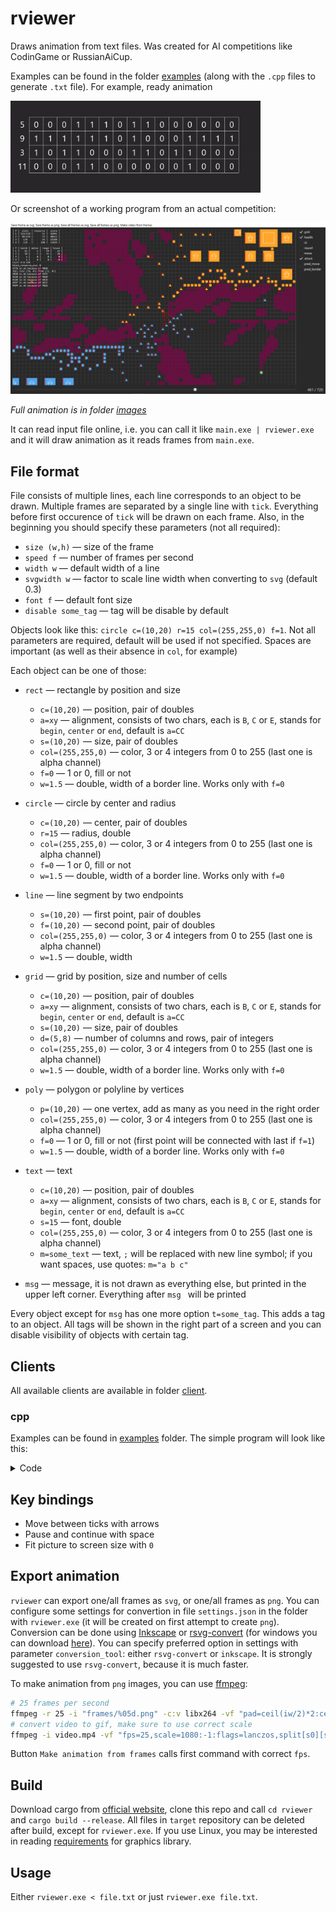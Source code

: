 # rviewer

Draws animation from text files. Was created for AI competitions like CodinGame or RussianAiCup.

Examples can be found in the folder [examples](/examples) (along with the `.cpp` files to generate `.txt` file). For example, ready animation

<img src="examples/example1.gif" width="400">

Or screenshot of a working program from an actual competition:

<img src="images/image1.png" width="800">

_Full animation is in folder [images](/images)_

It can read input file online, i.e. you can call it like `main.exe | rviewer.exe` and it will draw animation as it reads frames from `main.exe`.

## File format
File consists of multiple lines, each line corresponds to an object to be drawn. Multiple frames are separated by a single line with `tick`. Everything before first occurence of `tick` will be drawn on each frame. Also, in the beginning you should specify these parameters (not all required):

+ `size (w,h)` &mdash; size of the frame
+ `speed f` &mdash; number of frames per second
+ `width w` &mdash; default width of a line
+ `svgwidth w` &mdash; factor to scale line width when converting to `svg` (default 0.3)
+ `font f` &mdash; default font size
+ `disable some_tag` &mdash; tag will be disable by default

Objects look like this: `circle c=(10,20) r=15 col=(255,255,0) f=1`. Not all parameters are required, default will be used if not specified. Spaces are important (as well as their absence in `col`, for example)

Each object can be one of those:
+ `rect` &mdash; rectangle by position and size 
  + `c=(10,20)` &mdash; position, pair of doubles
  + `a=xy` &mdash; alignment, consists of two chars, each is `B`, `C` or `E`, stands for `begin`, `center` or `end`, default is `a=CC`
  + `s=(10,20)` &mdash; size, pair of doubles
  + `col=(255,255,0)` &mdash; color, 3 or 4 integers from 0 to 255 (last one is alpha channel)
  + `f=0` &mdash; 1 or 0, fill or not
  + `w=1.5` &mdash; double, width of a border line. Works only with `f=0`

+ `circle` &mdash; circle by center and radius
  + `c=(10,20)` &mdash; center, pair of doubles
  + `r=15` &mdash; radius, double
  + `col=(255,255,0)` &mdash; color, 3 or 4 integers from 0 to 255 (last one is alpha channel)
  + `f=0` &mdash; 1 or 0, fill or not
  + `w=1.5` &mdash; double, width of a border line. Works only with `f=0`

+ `line` &mdash; line segment by two endpoints
  + `s=(10,20)` &mdash; first point, pair of doubles
  + `f=(10,20)` &mdash; second point, pair of doubles
  + `col=(255,255,0)` &mdash; color, 3 or 4 integers from 0 to 255 (last one is alpha channel)
  + `w=1.5` &mdash; double, width

+ `grid` &mdash; grid by position, size and number of cells
  + `c=(10,20)` &mdash; position, pair of doubles
  + `a=xy` &mdash; alignment, consists of two chars, each is `B`, `C` or `E`, stands for `begin`, `center` or `end`, default is `a=CC`
  + `s=(10,20)` &mdash; size, pair of doubles
  + `d=(5,8)` &mdash; number of columns and rows, pair of integers
  + `col=(255,255,0)` &mdash; color, 3 or 4 integers from 0 to 255 (last one is alpha channel)
  + `w=1.5` &mdash; double, width of a border line. Works only with `f=0`

+ `poly` &mdash; polygon or polyline by vertices
  + `p=(10,20)` &mdash; one vertex, add as many as you need in the right order
  + `col=(255,255,0)` &mdash; color, 3 or 4 integers from 0 to 255 (last one is alpha channel)
  + `f=0` &mdash; 1 or 0, fill or not (first point will be connected with last if `f=1`)
  + `w=1.5` &mdash; double, width of a border line. Works only with `f=0`

+ `text` &mdash; text
  + `c=(10,20)` &mdash; position, pair of doubles
  + `a=xy` &mdash; alignment, consists of two chars, each is `B`, `C` or `E`, stands for `begin`, `center` or `end`, default is `a=CC`
  + `s=15` &mdash; font, double
  + `col=(255,255,0)` &mdash; color, 3 or 4 integers from 0 to 255 (last one is alpha channel)
  + `m=some_text` &mdash; text, `;` will be replaced with new line symbol; if you want spaces, use quotes: `m="a b c"`

+ `msg` &mdash; message, it is not drawn as everything else, but printed in the upper left corner. Everything after `msg ` will be printed

Every object except for `msg` has one more option `t=some_tag`. This adds a tag to an object. All tags will be shown in the right part of a screen and you can disable visibility of objects with certain tag.

## Clients
All available clients are available in folder [client](/clients).
### cpp
Examples can be found in [examples](/examples) folder. The simple program will look like this:
<details>
  <summary>Code</summary>
  
  ```cpp
  Init().size({W * (m + 1), W * (n + 1)}).speed(1.5);
  Tick();
  Rect({10, 20}, {4, 3}).fill(0).color(Color::red).align('B', 'C');
  Text(to_string(123)).center({25, 35}).font(7.5).color(Color::white);
  
  // object is drawn in destructor
  auto rect = Rect({10, 20}, {4, 3}).fill(1).color(Color::orange);  // prints nothing
  rect.align('C', 'E');
  rect.tag("some_tag");
  rect.draw();  // prints rectangle with alignment and tag
  // if you don't call draw, it will be drawn in destructor anyway
  // if you don't want that, set rect.drawn_ = true
  ```
  
</details>

## Key bindings
+ Move between ticks with arrows
+ Pause and continue with space
+ Fit picture to screen size with `0`

## Export animation
`rviewer` can export one/all frames as `svg`, or one/all frames as `png`. You can configure some settings for convertion in file `settings.json` in the folder with `rviewer.exe` (it will be created on first attempt to create `png`). Conversion can be done using [Inkscape](https://inkscape.org/release) or [rsvg-convert](http://manpages.ubuntu.com/manpages/xenial/man1/rsvg-convert.1.html) (for windows you can download [here](https://community.chocolatey.org/packages/rsvg-convert)). You can specify preferred option in settings with parameter `conversion_tool`: either `rsvg-convert` or `inkscape`. It is strongly suggested to use `rsvg-convert`, because it is much faster.

To make animation from `png` images, you can use [ffmpeg](https://www.ffmpeg.org/):
```bash
# 25 frames per second
ffmpeg -r 25 -i "frames/%05d.png" -c:v libx264 -vf "pad=ceil(iw/2)*2:ceil(ih/2)*2" -pix_fmt yuv420p video.mp4
# convert video to gif, make sure to use correct scale
ffmpeg -i video.mp4 -vf "fps=25,scale=1080:-1:flags=lanczos,split[s0][s1];[s0]palettegen[p];[s1][p]paletteuse" -loop 0 out.gif
```

Button `Make animation from frames` calls first command with correct `fps`.

## Build
Download cargo from [official website](https://doc.rust-lang.org/cargo/getting-started/installation.html), clone this repo and call `cd rviewer` and `cargo build --release`. All files in `target` repository can be deleted after build, except for `rviewer.exe`. If you use Linux, you may be interested in reading [requirements](https://github.com/linebender/druid#linux) for graphics library.

## Usage
Either `rviewer.exe < file.txt` or just `rviewer.exe file.txt`.
